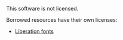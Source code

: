 This software is not licensed.

Borrowed resources have their own licenses:
- [Liberation fonts](font/liberation-fonts-ttf-2.1.5/LICENSE)
